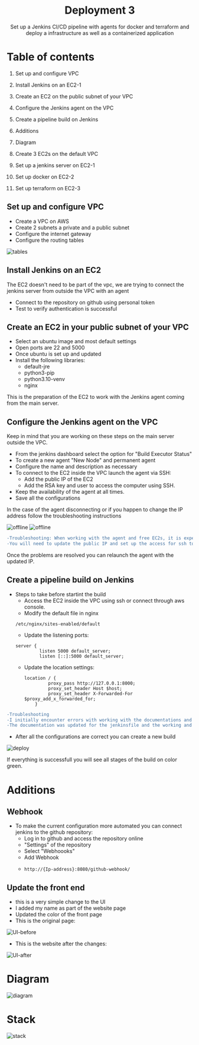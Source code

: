 <h1 align=center>Deployment 3</h1>
<div align=center>Set up a Jenkins CI/CD pipeline with agents for docker and terraform and deploy a infrastructure as well as a containerized application</div>

# Table of contents

1. Set up and configure VPC
2. Install Jenkins on an EC2-1
3. Create an EC2 on the public subnet of your VPC
4. Configure the Jenkins agent on the VPC
5. Create a pipeline build on Jenkins
6. Additions
7. Diagram

1. Create 3 EC2s on the default VPC
2. Set up a jenkins server on EC2-1
3. Set up docker on EC2-2
4. Set up terraform on EC2-3

          




## Set up and configure VPC
* Create a VPC on AWS
* Create 2 subnets a private and a public subnet 
* Configure the internet gateway
* Configure the routing tables

![tables](https://github.com/Antoniorios17/kuralabs_deployment_3/blob/main/images/routing%20tables.PNG)

## Install Jenkins on an EC2
The EC2 doesn't need to be part of the vpc, we are trying to connect the jenkins server from outside the VPC with an agent
* Connect to the repository on github using personal token
* Test to verify authentication is successful

## Create an EC2 in your public subnet of your VPC
* Select an ubuntu image and most default settings
* Open ports are 22 and 5000
* Once ubuntu is set up and updated
* Install the following libraries:
  * default-jre
  * python3-pip
  * python3.10-venv
  * nginx

This is the preparation of the EC2 to work with the Jenkins agent coming from the main server.

## Configure the Jenkins agent on the VPC
Keep in mind that you are working on these steps on the main server outside the VPC.

* From the jenkins dashboard select the option for "Build Executor Status"
* To create a new agent "New Node" and permanent agent
* Configure the name and description as necessary
* To connect to the EC2 inside the VPC launch the agent via SSH:
  * Add the public IP of the EC2
  * Add the RSA key and user to access the computer using SSH.
* Keep the availability of the agent at all times.
* Save all the configurations

In the case of the agent disconnecting or if you happen to change the IP address follow the troubleshooting instructions

![offline](https://github.com/Antoniorios17/kuralabs_deployment_3/blob/main/images/agent_offline.PNG)
![offline](https://github.com/Antoniorios17/kuralabs_deployment_3/blob/main/images/agent_not_connected.PNG)
``` diff
-Troubleshooting: When working with the agent and free EC2s, it is expected that the public IP will change once the computer is turned off.
-You will need to update the public IP and set up the access for ssh to continue to work normally.
```
Once the problems are resolved you can relaunch the agent with the updated IP.

## Create a pipeline build on Jenkins
* Steps to take before startint the build
  * Access the EC2 inside the VPC using ssh or connect through aws console.
  * Modify the default file in nginx
  ```
  /etc/nginx/sites-enabled/default
  ```
  * Update the listening ports:
  ```
  server {
           listen 5000 default_server;
           listen [::]:5000 default_server;
  ```
  * Update the location settings:
    ```
    location / {
             proxy_pass http://127.0.0.1:8000;
             proxy_set_header Host $host;
             proxy_set_header X-Forwarded-For $proxy_add_x_forwarded_for;
        }
    ```
``` diff
-Troubleshooting
-I initially encounter errors with working with the documentations and I was not able to run the application successfully and I had an error in the Jenkinsfile
-The documentation was updated for the jenkinsfile and the working and updated file is in the repository
```
* After all the configurations are correct you can create a new build

![deploy](https://github.com/Antoniorios17/kuralabs_deployment_3/blob/main/images/deploy.PNG)

If everything is successfull you will see all stages of the build on color green.

# Additions
## Webhook
* To make the current configuration more automated you can connect jenkins to the github repository:
  * Log in to github and access the repository online
  * "Settings" of the repository
  * Select "Webhoooks"
  * Add Webhook
  * ```
    http://{Ip-address}:8080/github-webhook/
    ```
## Update the front end
* this is a very simple change to the UI
* I added my name as part of the website page
* Updated the color of the front page
* This is the original page:

![UI-before](https://github.com/Antoniorios17/kuralabs_deployment_3/blob/main/images/UI-before.PNG)

* This is the website after the changes:

![UI-after](https://github.com/Antoniorios17/kuralabs_deployment_3/blob/main/images/UI-after.PNG)


# Diagram

![diagram](https://github.com/Antoniorios17/kuralabs_deployment_3/blob/main/images/diagram.PNG)

# Stack

![stack](https://github.com/Antoniorios17/kuralabs_deployment_3/blob/main/images/STACK.PNG)






